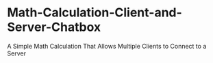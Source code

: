 # Math-Calculation-Client-and-Server-Chatbox
A Simple Math Calculation That Allows Multiple Clients to Connect to a Server
